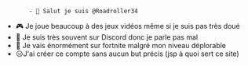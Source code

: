            - 👋 Salut je suis @Roadroller34
- 🎮 Je joue beaucoup à des jeux vidéos même si je suis pas très doué
- 💬 Je suis très souvent sur Discord donc je parle pas mal
- 🍌 Je vais énormément sur fortnite malgré mon niveau déplorable
- 😑J'ai créer ce compte sans aucun but précis (jsp à quoi sert ce site)
